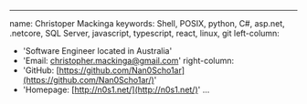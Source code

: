 
---
name: Christoper Mackinga
keywords: Shell, POSIX, python, C#, asp.net, .netcore,
          SQL Server, javascript, typescript, react, linux,
          git
left-column:
  - 'Software Engineer located in Australia'
  - 'Email: christopher.mackinga@gmail.com'
right-column:
  - 'GitHub: [https://github.com/Nan0Scho1ar](https://github.com/Nan0Scho1ar/)'
  - 'Homepage: [http://n0s1.net/](http://n0s1.net/)'
...
